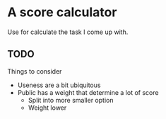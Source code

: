 # A score calculator

Use for calculate the task I come up with.

## TODO

Things to consider

- Useness are a bit ubiquitous
- Public has a weight that determine a lot of score
  - Split into more smaller option
  - Weight lower
